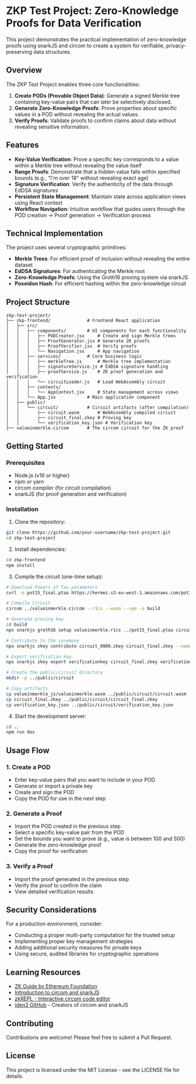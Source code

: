 # ZKP Test Project: Zero-Knowledge Proofs for Data Verification

This project demonstrates the practical implementation of zero-knowledge proofs using snarkJS and circom to create a system for verifiable, privacy-preserving data structures.

## Overview

The ZKP Test Project enables three core functionalities:

1. **Create PODs (Provable Object Data)**: Generate a signed Merkle tree containing key-value pairs that can later be selectively disclosed.
2. **Generate Zero-Knowledge Proofs**: Prove properties about specific values in a POD without revealing the actual values.
3. **Verify Proofs**: Validate proofs to confirm claims about data without revealing sensitive information.

## Features

- **Key-Value Verification**: Prove a specific key corresponds to a value within a Merkle tree without revealing the value itself
- **Range Proofs**: Demonstrate that a hidden value falls within specified bounds (e.g., "I'm over 18" without revealing exact age)
- **Signature Verification**: Verify the authenticity of the data through EdDSA signatures
- **Persistent State Management**: Maintain state across application views using React context
- **Workflow Navigation**: Intuitive workflow that guides users through the POD creation → Proof generation → Verification process

## Technical Implementation

The project uses several cryptographic primitives:

- **Merkle Trees**: For efficient proof of inclusion without revealing the entire dataset
- **EdDSA Signatures**: For authenticating the Merkle root
- **Zero-Knowledge Proofs**: Using the Groth16 proving system via snarkJS
- **Poseidon Hash**: For efficient hashing within the zero-knowledge circuit

## Project Structure

```
zkp-test-project/
├── zkp-frontend/              # Frontend React application
│   ├── src/
│   │   ├── components/        # UI components for each functionality
│   │   │   ├── PODCreator.jsx     # Create and sign Merkle trees
│   │   │   ├── ProofGenerator.jsx # Generate ZK proofs
│   │   │   ├── ProofVerifier.jsx  # Verify proofs
│   │   │   └── Navigation.jsx     # App navigation
│   │   ├── services/          # Core business logic
│   │   │   ├── merkleTree.js      # Merkle tree implementation
│   │   │   ├── signatureService.js # EdDSA signature handling
│   │   │   ├── proofService.js    # ZK proof generation and verification
│   │   │   └── circuitLoader.js   # Load WebAssembly circuit
│   │   ├── contexts/
│   │   │   └── AppContext.jsx     # State management across views
│   │   └── App.jsx            # Main application component
│   ├── public/
│   │   └── circuit/           # Circuit artifacts (after compilation)
│   │       ├── circuit.wasm       # WebAssembly compiled circuit
│   │       ├── circuit_final.zkey # Proving key
│   │       └── verification_key.json # Verification key
├── valueinmerkle.circom       # The circom circuit for the ZK proof
```

## Getting Started

### Prerequisites

- Node.js (v16 or higher)
- npm or yarn
- circom compiler (for circuit compilation)
- snarkJS (for proof generation and verification)

### Installation

1. Clone the repository:
```bash
git clone https://github.com/your-username/zkp-test-project.git
cd zkp-test-project
```

2. Install dependencies:
```bash
cd zkp-frontend
npm install
```

3. Compile the circuit (one-time setup):
```bash
# Download Powers of Tau parameters
curl -o pot15_final.ptau https://hermez.s3-eu-west-1.amazonaws.com/pot15_final.ptau

# Compile circuit
circom ../valueinmerkle.circom --r1cs --wasm --sym -o build

# Generate proving key
cd build
npx snarkjs groth16 setup valueinmerkle.r1cs ../pot15_final.ptau circuit_0000.zkey

# Contribute to the ceremony
npx snarkjs zkey contribute circuit_0000.zkey circuit_final.zkey --name="First contribution" -e="random entropy"

# Export verification key
npx snarkjs zkey export verificationkey circuit_final.zkey verification_key.json

# Create the public/circuit directory
mkdir -p ../public/circuit

# Copy artifacts
cp valueinmerkle_js/valueinmerkle.wasm ../public/circuit/circuit.wasm
cp circuit_final.zkey ../public/circuit/circuit_final.zkey
cp verification_key.json ../public/circuit/verification_key.json
```

4. Start the development server:
```bash
cd ..
npm run dev
```

## Usage Flow

### 1. Create a POD
- Enter key-value pairs that you want to include in your POD
- Generate or import a private key
- Create and sign the POD
- Copy the POD for use in the next step

### 2. Generate a Proof
- Import the POD created in the previous step
- Select a specific key-value pair from the POD
- Set the bounds you want to prove (e.g., value is between 100 and 500)
- Generate the zero-knowledge proof
- Copy the proof for verification

### 3. Verify a Proof
- Import the proof generated in the previous step
- Verify the proof to confirm the claim
- View detailed verification results

## Security Considerations

For a production environment, consider:
- Conducting a proper multi-party computation for the trusted setup
- Implementing proper key management strategies
- Adding additional security measures for private keys
- Using secure, audited libraries for cryptographic operations

## Learning Resources

- [ZK Guide by Ethereum Foundation](https://ethereum.org/en/zero-knowledge-proofs/)
- [Introduction to circom and snarkJS](https://docs.circom.io/)
- [zkREPL - Interactive circom code editor](https://zkrepl.dev/)
- [iden3 GitHub](https://github.com/iden3) - Creators of circom and snarkJS

## Contributing

Contributions are welcome! Please feel free to submit a Pull Request.

## License

This project is licensed under the MIT License - see the LICENSE file for details. 